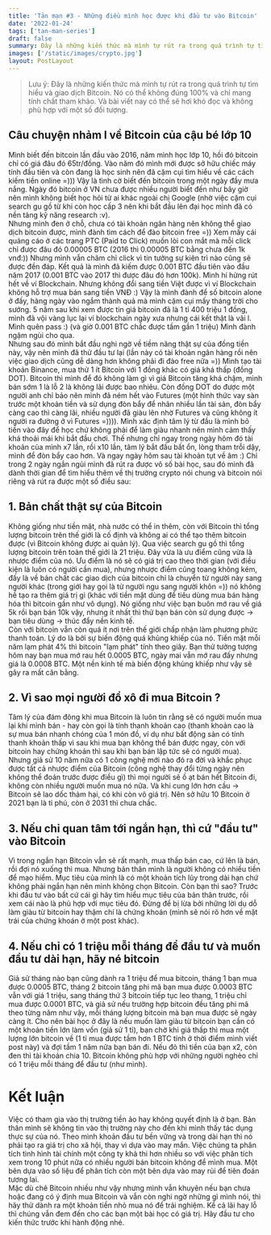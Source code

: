 ```yaml
---
title: 'Tản mạn #3 - Những điều mình học được khi đầu tư vào Bitcoin'
date: '2022-01-24'
tags: ['tan-man-series']
draft: false
summary: Đây là những kiến thức mà mình tự rút ra trong quá trình tự tìm hiểu và giao dịch Bitcoin. Nó có thể không đúng 100% và chỉ mang tính chất tham khảo
images: ['/static/images/crypto.jpg']
layout: PostLayout
---
```


> Lưu ý: Đây là những kiến thức mà mình tự rút ra trong quá trình tự tìm hiểu và giao dịch Bitcoin. Nó có thể không đúng 100% và chỉ mang tính chất tham khảo. Và bài viết nay có thể sẽ hơi khó đọc và không phù hợp với một số đối tượng.

## Câu chuyện nhảm l về Bitcoin của cậu bé lớp 10

Mình biết đến bitcoin lần đầu vào 2016, năm mình học lớp 10, hồi đó bitcoin chỉ có giá đâu đó 65tr/đồng. Vào năm đó mình mới được sở hữu chiếc máy tính đầu tiên và còn đang là học sinh nên đã cặm cụi tìm hiểu về các cách kiếm tiền online =))) Vậy là tình cờ biết đến bitcoin trong một ngày đầy mưa nắng. Ngày đó bitcoin ở VN chưa được nhiều người biết đến như bây giờ nên mình không biết học hỏi từ ai khác ngoài chị Google (nhờ việc cặm cụi search gu gồ từ khi còn học cấp 3 nên khi bắt đầu lên đại học mình đã có nền tảng kỹ năng research :v). \
Nhưng mình đen ở chỗ, chưa có tài khoản ngân hàng nên không thể giao dịch bitcoin được, mình đành tìm cách để đào bitcoin free =)) Xem mấy cái quảng cáo ở các trang PTC (Paid to Click) muốn lòi con mắt mà mỗi click chỉ được đâu đó 0.00005 BTC (2016 thì 0.00005 BTC bằng chưa đến 1k vnđ:)) Nhưng mình vẫn chăm chỉ click vì tin tưởng sự kiên trì nào cũng sẽ được đền đáp. Kết quả là mình đã kiếm được 0.001 BTC đầu tiên vào đầu năm 2017 (0.001 BTC vào 2017 thì được đâu đó hơn 100k). Mình hí hửng rút hết về ví Blockchain. Nhưng không đổi sang tiền Việt được vì ví Blockchain không hỗ trợ mua bán sang tiền VNĐ :) Vậy là mình đành để số bitcoin alone ở đấy, hàng ngày vào ngắm thành quả mà mình cặm cụi mấy tháng trời cho sướng. 5 năm sau khi xem được tin giá bitcoin đã là 1 tỉ 400 triệu 1 đồng, mình đã vội vàng lục lại ví blockchain ngày xưa nhưng cái kết thật là vãi l. Mình quên pass :) (và giờ 0.001 BTC chắc được tầm gần 1 triệu) Mình đành ngậm ngùi cho qua. \
Nhưng sau đó mình bắt đầu nghi ngờ về tiềm năng thật sự của đồng tiền này, vậy nên mình đã thử đầu tư lại (lần này có tài khoản ngân hàng rồi nên việc giao dịch cũng dễ dàng hơn không phải đi đào free nữa =)) Mình tạo tài khoản Binance, mua thử 1 ít Bitcoin với 1 đồng khác có giá khá thấp (đồng DOT). Bitcoin thì mình để đó không làm gì vì giá Bitcoin tăng khá chậm, mình bán sớm 1 là lỗ 2 là không lãi được bao nhiêu. Còn đồng DOT do được một người anh chỉ bảo nên mình đã ném hết vào Futures (một hình thức vay sàn trước một khoản tiền và sử dụng đòn bẩy để nhân nhiều lần tài sản, đòn bẩy càng cao thì càng lãi, nhiều người đã giàu lên nhờ Futures và cũng không ít người ra đường ở vì Futures =)))). Mình xác định tâm lý từ đầu là mình bỏ tiền vào đây để học chứ không phải để làm giàu nhanh nên mình cảm thấy khá thoải mái khi bắt đầu chơi. Thế nhưng chỉ ngay trong ngày hôm đó tài khoản của mình x7 lần, rồi x10 lần, tâm lý bắt đầu bất ổn, lòng tham trỗi dậy, mình để đòn bẩy cao hơn. Và ngay ngày hôm sau tài khoản tụt về âm :) Chỉ trong 2 ngày ngắn ngủi mình đã rút ra được vô số bài học, sau đó mình đã dành thời gian để tìm hiểu thêm về thị trường crypto nói chung và bitcoin nói riêng và rút ra được một số điều sau:

## 1. Bản chất thật sự của Bitcoin

Không giống như tiền mặt, nhà nước có thể in thêm, còn với Bitcoin thì tổng lượng bitcoin trên thế giới là cố định và không ai có thể tạo thêm bitcoin được (vì Bitcoin không được ai quản lý). Qua việc search gu gồ thì tổng lượng bitcoin trên toàn thế giới là 21 triệu. Đây vừa là ưu điểm cũng vừa là nhược điểm của nó. Ưu điểm là nó sẽ có giá trị cao theo thời gian (với điều kiện là luôn có người cần mua), nhưng nhược điểm cũng toang không kém, đấy là về bản chất các giao dịch của bitcoin chỉ là chuyển từ người này sang người khác (trong giới hay gọi là từ người ngu sang người khôn =)) nó không hề tạo ra thêm giá trị gì (khác với tiền mặt dùng để tiêu dùng mua bán hàng hóa thì bitcoin gần như vô dụng). Nó giống như việc bạn buôn mớ rau về giá 5k rồi bạn bán 10k vậy, nhưng ít nhất thì thứ bạn bán còn sử dụng được -> bạn tiêu dùng -> thúc đẩy nền kinh tế. \
Còn với bitcoin vẫn còn quá ít nơi trên thế giới chấp nhận làm phương phức thanh toán. Lý do là bởi sự biến động quá khủng khiếp của nó. Tiền mặt mỗi năm lạm phát 4% thì bitcoin "lạm phát" tính theo giây. Bạn thử tưởng tượng hôm nay bạn mua mớ rau hết 0.0005 BTC, ngày mai vẫn mớ rau đấy nhưng giá là 0.0008 BTC. Một nền kinh tế mà biến động khủng khiếp như vậy sẽ gây ra mất cân bằng.

## 2. Vì sao mọi người đổ xô đi mua Bitcoin ?

Tâm lý của đám đông khi mua Bitcoin là luôn tin rằng sẽ có người muốn mua lại khi mình bán - hay còn gọi là tính thanh khoản cao (thanh khoản cao là sự mua bán nhanh chóng của 1 món đồ, ví dụ như bất động sản có tính thanh khoản thấp vì sau khi mua bạn không thể bán được ngay, còn với bitcoin hay chứng khoán thì sau khi bạn bán lập tức sẽ có người mua). \
Nhưng giả sử 10 năm nữa có 1 công nghệ mới nào đó ra đời và khắc phục được tất cả nhược điểm của Bitcoin (công nghệ thay đổi từng ngày nên không thể đoán trước được điều gì) thì mọi người sẽ ồ ạt bán hết Bitcoin đi, không còn nhiều người muốn mua nó nữa. Và khi cung lớn hơn cầu -> Bitcoin sẽ lao dốc thảm hại, có khi còn vô giá trị. Nên sở hữu 10 Bitcoin ở 2021 bạn là tỉ phú, còn ở 2031 thì chưa chắc.

## 3. Nếu chỉ quan tâm tới ngắn hạn, thì cứ "đầu tư" vào Bitcoin

Vì trong ngắn hạn Bitcoin vẫn sẽ rất mạnh, mua thấp bán cao, cứ lên là bán, rồi đợi nó xuống thì mua. Nhưng bản thân mình là người không có nhiều tiền để mạo hiểm. Mục tiêu của mình là có một khoản tích lũy trong dài hạn chứ không phải ngắn hạn nên mình không chọn Bitcoin. Còn bạn thì sao? Trước khi đầu tư vào bất cứ cái gì hãy tìm hiểu mục tiêu của bản thân trước, rồi xem cái nào là phù hợp với mục tiêu đó. Đừng để bị lừa bởi những lời dụ dỗ làm giàu từ bitcoin hay thậm chí là chứng khoán (mình sẽ nói rõ hơn về mặt trái của chứng khoán ở một post khác).

## 4. Nếu chỉ có 1 triệu mỗi tháng để đầu tư và muốn đầu tư dài hạn, hãy né bitcoin

Giả sử tháng nào bạn cũng dành ra 1 triệu để mua bitcoin, tháng 1 bạn mua được 0.0005 BTC, tháng 2 bitcoin tăng phi mã bạn mua được 0.0003 BTC vẫn với giá 1 triệu, sang tháng thứ 3 bitcoin tiếp tục leo thang, 1 triệu chỉ mua được 0.0001 BTC, và giả sử nếu trường hợp bitcoin đều tăng phi mã theo từng năm như vậy, mỗi tháng lượng bitcoin mà bạn mua được sẽ ngày càng ít. Cho nên bài học ở đây là nếu muốn làm giàu từ bitcoin bạn cần có một khoản tiền lớn làm vốn (giả sử 1 tỉ), bạn chờ khi giá thấp thì mua một lượng lớn bitcoin về (1 tỉ mua được tầm hơn 1 BTC tính ở thời điểm mình viết post này) và đợi tầm 1 năm nữa bạn bán đi. Nếu đỏ thì tiền của bạn x2, còn đen thì tài khoản chia 10. Bitcoin không phù hợp với những người nghèo chỉ có 1 triệu mỗi tháng để đầu tư (như mình).

# Kết luận

Việc có tham gia vào thị trường tiền ảo hay không quyết định là ở bạn. Bản thân mình sẽ không tin vào thị trường này cho đến khi mình thấy tác dụng thực sự của nó. Theo mình khoản đầu tư bền vững và trong dài hạn thì nó phải tạo ra giá trị cho xã hội, thay vì dựa vào may mắn. Việc chúng ta phân tích tình hình tài chính một công ty khả thi hơn nhiều so với việc phân tích xem trong 10 phút nữa có nhiều người bán bitcoin không để mình mua. Một bên dựa vào số liệu để phân tích còn một bên dựa vào may rủi để tiên đoán tương lai. \
Mặc dù chê Bitcoin nhiều như vậy nhưng mình vẫn khuyên nếu bạn chưa hoặc đang có ý định mua Bitcoin và vẫn còn nghi ngờ những gì mình nói, thì hãy thử dành ra một khoản tiền nhỏ mua nó để trải nghiệm. Kể cả lãi hay lỗ thì chúng vẫn đem đến cho các bạn một bài học có giá trị. Hãy đầu tư cho kiến thức trước khi hành động nhé.
